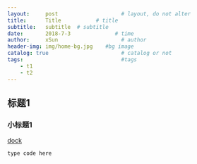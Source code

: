 ```yaml
---
layout:     post                    # layout, do not alter
title:      Title           # title
subtitle:   subtitle  # subtitle
date:       2018-7-3              # time
author:     xSun                    # author
header-img: img/home-bg.jpg    #bg image
catalog: true                       # catalog or not
tags:                               #tags
    - t1
    - t2
---
```

## 标题1

### 小标题1

[dock][1]

```
type code here
```


[1]:http://www.xsun24.top/